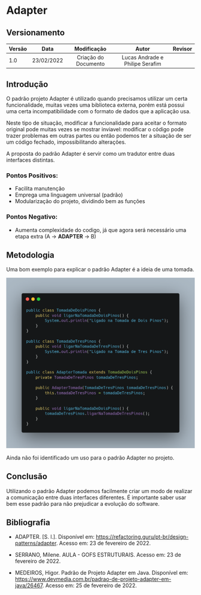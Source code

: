# Adapter

## Versionamento

| Versão | Data       | Modificação          | Autor                        |Revisor|
| ------ | :--------: | :------------------: | :--------------------------: | :---: |
| 1.0    | 23/02/2022 | Criação do Documento | Lucas Andrade e Philipe Serafim |  |

## Introdução

O padrão projeto Adapter é utilizado quando precisamos utilizar um certa funcionalidade, muitas vezes uma biblioteca externa, porém está possui uma certa incompatibilidade com o formato de dados que a aplicação usa.

Neste tipo de situação, modificar a funcionalidade para aceitar o formato original pode muitas vezes se mostrar inviavel: modificar o código pode trazer problemas em outras partes ou então podemos ter a situação de ser um código fechado, impossibilitando alterações.

A proposta do padrão Adapter é servir como um tradutor entre duas interfaces distintas.

### Pontos Positivos:
- Facilita manutenção
- Emprega uma linguagem universal (padrão)
- Modularização do projeto, dividindo bem as funções

### Pontos Negativo:
- Aumenta complexidade do codigo, já que agora será necessário uma etapa extra (A -> **ADAPTER** -> B)

## Metodologia

Uma bom exemplo para explicar o padrão Adapter é a ideia de uma tomada. 

![Adapter Exemplo](../../assets/images/adapter-example.png)

Ainda não foi identificado um uso para o padrão Adapter no projeto.

## Conclusão

Utilizando o padrão Adapter podemos facilmente criar um modo de realizar a comunicação entre duas interfaces diferentes. É importante saber usar bem esse padrão para não prejudicar a evolução do software.

## Bibliografia

- ADAPTER. [S. l.]. Disponível em: https://refactoring.guru/pt-br/design-patterns/adapter. Acesso em: 23 de fevereiro de 2022.

- SERRANO, Milene. AULA - GOFS ESTRUTURAIS. Acesso em: 23 de fevereiro de 2022.

- MEDEIROS, Higor. Padrão de Projeto Adapter em Java. Disponível em: https://www.devmedia.com.br/padrao-de-projeto-adapter-em-java/26467. Acesso em: 25 de fevereiro de 2022.